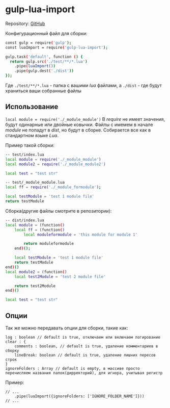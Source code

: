 # gulp-lua-import
Repository: [GitHub](https://github.com/snatvb/gulp-lua-import)

Конфигурационный файл для сборки:
```sh
const gulp = require('gulp');
const luaImport = require('gulp-lua-import');

gulp.task('default', function () {
  return gulp.src('./test/**/*.lua')
    .pipe(luaImport())
    .pipe(gulp.dest('./dist'))
});
```
Где `./test/**/*.lua` - папка с вашими *lua* файлами, а `./dist` - где будут храниться ваши собранные файлы

##  Использование
`local module = require('./_module_module')`
В *require* не имеет значения, будут одинарные или двойные ковычки. Файлы с имемем в начале *_module_* не попадут в *dist*, но будут в сборке. Собирается все как в стандартном языке *Lua*.

Пример такой сборки:

```sh
-- test/index.lua
local module = require('./_module_module')
local module2 = require('./_module_module2')

local test = "test str"
```
```sh
-- test/_module_module.lua
local ff = require('./_module_formodule');

local testModule = 'test 1 module file'
return testModule
```

Сборка(другие файлы смотрите в репозитории):
```sh
-- dist/index.lua
local module = (function()
    local ff = (function()
        local moduleformodule = 'this module for module 1'

        return moduleformodule
    end)();

    local testModule = 'test 1 module file'
    return testModule
end)()
local module2 = (function()
    local test2Module = 'test 2 module file'

    return test2Module
end)()

local test = "test str"
```

## Опции

Так же можно передавать опции для сборки, такие как:
```
log : boolean // default is true, отключаем или включаем логирование
clear : {
    comments : boolean, // default is true, удаление комментариев в сборку
    lineBreak: boolean // default is true, удаление лишних пересов строк
}
ignoreFolders : Array // default is empty, в массиве просто перечисляем названия папок(дирректорий), для игнора, учитывая регистр
```

Пример:
```
// ...
    .pipe(luaImport({ignoreFolders: ['IGNORE_FOLDER_NAME']}))
// ...
```
